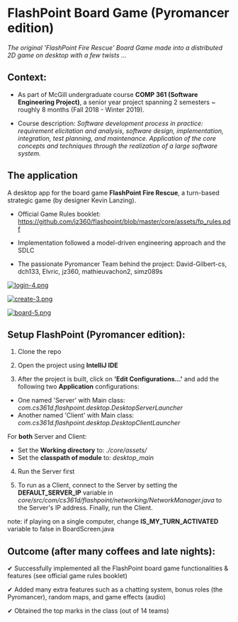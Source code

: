 # FlashPoint Board Game (Pyromancer edition) 
*The original 'FlashPoint Fire Rescue' Board Game made into a distributed 2D game on desktop with a few twists ...*

## Context:

- As part of McGill undergraduate course **COMP 361 (Software Engineering Project)**, a senior year project spanning 2 semesters ~ roughly 8 months (Fall 2018 - Winter 2019).

- Course description:
*Software development process in practice: requirement elicitation and analysis, software design, implementation, integration, test planning, and maintenance. Application of the core concepts and techniques through the realization of a large software system.*

## The application
A desktop app for the board game **FlashPoint Fire Rescue**, a turn-based strategic game (by designer Kevin Lanzing).

- Official Game Rules booklet: https://github.com/jz360/flashpoint/blob/master/core/assets/fp_rules.pdf

- Implementation followed a model-driven engineering approach and the SDLC

- The passionate Pyromancer Team behind the project: David-Gilbert-cs, dch133, Elvric, jz360, mathieuvachon2, simz089s

[![login-4.png](https://i.postimg.cc/vHCxfdrW/login-4.png)](https://postimg.cc/nCYLfgwz)

[![create-3.png](https://i.postimg.cc/9MzcLDVz/create-3.png)](https://postimg.cc/7G8v6Y5y)

[![board-5.png](https://i.postimg.cc/pL24QyDj/board-5.png)](https://postimg.cc/QHyfh8YN)


## Setup FlashPoint (Pyromancer edition):

1. Clone the repo

2. Open the project using **IntelliJ IDE**

3. After the project is built, click on **'Edit Configurations...'** and add the following two **Application** configurations:
- One named 'Server' with Main class: *com.cs361d.flashpoint.desktop.DesktopServerLauncher*
- Another named 'Client' with Main class: *com.cs361d.flashpoint.desktop.DesktopClientLauncher*

For **both** Server and Client: 
- Set the **Working directory** to: *./core/assets/*
- Set the **classpath of module** to: *desktop_main*

4. Run the Server first

5. To run as a Client, connect to the Server by setting the **DEFAULT_SERVER_IP** variable in *core/src/com/cs361d/flashpoint/networking/NetworkManager.java* to the Server's IP address. Finally, run the Client.

note: if playing on a single computer, change **IS_MY_TURN_ACTIVATED** variable to false in BoardScreen.java

## Outcome (after many coffees and late nights):
✔ Successfully implemented all the FlashPoint board game functionalities & features (see official game rules booklet)

✔ Added many extra features such as a chatting system, bonus roles (the Pyromancer), random maps, and game effects (audio)

✔ Obtained the top marks in the class (out of 14 teams)
